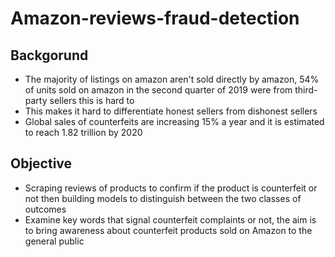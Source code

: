 # Amazon-reviews-fraud-detection

## Backgorund
- The majority of listings on amazon aren't sold directly by amazon, 54% of units sold on amazon in the second quarter of 2019 were from third-party sellers this is hard to
- This makes it hard to differentiate honest sellers from dishonest sellers
- Global sales of counterfeits are increasing 15% a year and it is estimated to reach 1.82 trillion by 2020 

## Objective
- Scraping reviews of products to confirm if the product is counterfeit or not then building models to distinguish between the two classes of outcomes 
- Examine key words that signal counterfeit complaints or not, the aim is to bring awareness about counterfeit products sold on Amazon to the general public 
